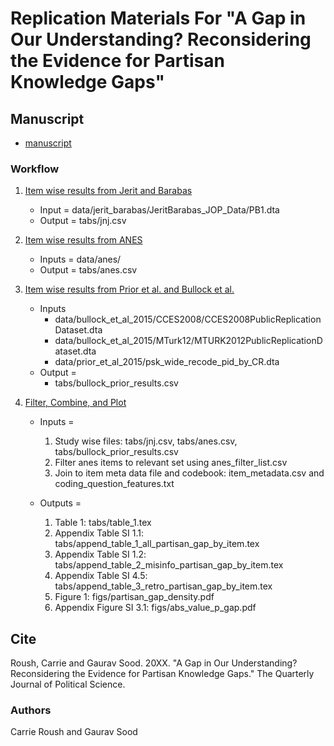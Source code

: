 # Replication Materials For "A Gap in Our Understanding? Reconsidering the Evidence for Partisan Knowledge Gaps"


## Manuscript

* [manuscript](ms/)

### Workflow

1. [Item wise results from Jerit and Barabas](scripts/01_j_and_j.R)
	* Input  = data/jerit_barabas/JeritBarabas_JOP_Data/PB1.dta
	* Output = tabs/jnj.csv

2. [Item wise results from ANES](scripts/02_anes.R)
	* Inputs = data/anes/
	* Output = tabs/anes.csv

3. [Item wise results from Prior et al. and Bullock et al.](scripts/03_prior_and_bullock.R)
	* Inputs
		* data/bullock_et_al_2015/CCES2008/CCES2008PublicReplicationDataset.dta
		* data/bullock_et_al_2015/MTurk12/MTURK2012PublicReplicationDataset.dta
		* data/prior_et_al_2015/psk_wide_recode_pid_by_CR.dta
	* Output = 
		* tabs/bullock_prior_results.csv

4. [Filter, Combine, and Plot](scripts/04_density_plot.R)
	* Inputs = 
		1. Study wise files: tabs/jnj.csv, tabs/anes.csv, tabs/bullock_prior_results.csv
		2. Filter anes items to relevant set using anes_filter_list.csv
		3. Join to item meta data file and codebook: item_metadata.csv and coding_question_features.txt 

	* Outputs = 
		1. Table 1: tabs/table_1.tex
		2. Appendix Table SI 1.1: tabs/append_table_1_all_partisan_gap_by_item.tex
		3. Appendix Table SI 1.2: tabs/append_table_2_misinfo_partisan_gap_by_item.tex
		4. Appendix Table SI 4.5: tabs/append_table_3_retro_partisan_gap_by_item.tex
		5. Figure 1: figs/partisan_gap_density.pdf
		6. Appendix Figure SI 3.1: figs/abs_value_p_gap.pdf

## Cite

Roush, Carrie and Gaurav Sood. 20XX. "A Gap in Our Understanding? Reconsidering the Evidence for Partisan Knowledge Gaps." The Quarterly Journal of Political Science. 


### Authors

Carrie Roush and Gaurav Sood
